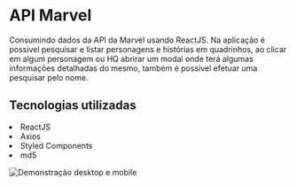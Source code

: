 # API Marvel

Consumindo dados da API da Marvel usando ReactJS. Na aplicação é possivel pesquisar e listar personagens e histórias em quadrinhos, ao clicar em algum personagem ou HQ abrirar um modal onde terá algumas informações detalhadas do mesmo, também é possivel efetuar uma pesquisar pelo nome.

## Tecnologias utilizadas

<li>ReactJS</li>
<li>Axios</li>
<li>Styled Components</li>
<li>md5</li>

![Demonstração desktop e mobile](./public/marvel_api.gif)
